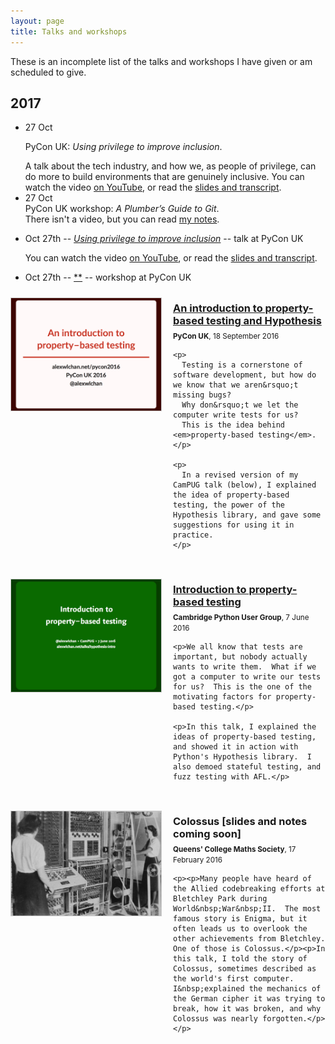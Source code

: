 ```yaml
---
layout: page
title: Talks and workshops
---
```


These is an incomplete list of the talks and workshops I have given or am scheduled to give.

## 2017

<ul class="talks">
  <li>
    <div class="talk__date">27 Oct</div>
    <div class="talk__description">
      <p class="talk__title">
        PyCon UK: <em>Using privilege to improve inclusion</em>.
      </p>
      A talk about the tech industry, and how we, as people of privilege, can do more to build environments that are genuinely inclusive.
      You can watch the video <a href="https://www.youtube.com/watch?v=Ej2EJVMkTKw">on YouTube</a>, or read the <a href="/2017/11/pyconuk-2017-privilege-inclusion/">slides and transcript</a>.
    </div>
  </li>

  <li>
    <div class="talk__date">27 Oct</div>
    <div class="talk__description">
      PyCon UK workshop: <em>A Plumber&rsquo;s Guide to Git</em>. <br/>
      There isn't a video, but you can read <a href="/2017/11/a-plumbers-guide-to-git/">my notes</a>.
    </div>
  </li>
</ul>

*   Oct 27th -- [*Using privilege to improve inclusion*](http://2017.pyconuk.org/sessions/talks/using-privilege-to-help-not-hurt-diversity/) -- talk at PyCon UK

    You can watch the video [on YouTube](), or read the [slides and transcript]().

*   Oct 27th -- [**](http://2017.pyconuk.org/sessions/workshops/a-plumber-s-guide-to-git/) -- workshop at PyCon UK

<style>.section{margin-bottom:20px;}.section{display:inline-block;margin-top:10px}.description,.thumbnail{display:table-cell;vertical-align:top}.thumbnail{margin:auto auto 20px;padding-right:20px;width:240px}@media screen and (max-width:500px){.description,.thumbnail{display:inline-block}.thumbnail{width:100%;margin-bottom:10px}.thumbnail img{width:60%;margin:auto}}.description{margin-top:-10px;padding-top:0}.talk_title{margin-bottom:5px;margin-top:7px}{% if page.accent1 %}a,.article_title a:visited{color:{{page.accent1}};}aside{background-color:{{ page.accent1 }};}{% endif %}{% if page.accent2 %}a:visited{color:{{page.accent2}};}{% endif %}@media screen and (min-width:500px){.caption{max-width: 100%;} .description p:first-child{margin-top:0px;}}img{border:1px solid #ccc;}.caption{margin-bottom:0px;}</style>


<div class="section">
  <div class="thumbnail">
    <a href="/talks/pyconuk2016/"><img src="/talks/pyconuk2016_cover.png"></a>
  </div>
  <div class="description">
    <a href="/talks/pyconuk2016/"><h3 class="talk_title">An introduction to property-based testing and Hypothesis</h3></a>
    <small><strong>PyCon UK</strong>, 18 September 2016</small>

    <p>
      Testing is a cornerstone of software development, but how do we know that we aren&rsquo;t missing bugs?
      Why don&rsquo;t we let the computer write tests for us?
      This is the idea behind <em>property-based testing</em>.
    </p>

    <p>
      In a revised version of my CamPUG talk (below), I explained the idea of property-based testing, the power of the Hypothesis library, and gave some suggestions for using it in practice.
    </p>
  </div>
</div>

<div class="section">
  <div class="thumbnail">
    <a href="/talks/hypothesis-intro/"><img src="/talks/hypothesis_cover.png"></a>
  </div>
  <div class="description">
    <a href="/talks/hypothesis-intro/"><h3 class="talk_title">Introduction to property-based testing</h3></a>
    <small><strong>Cambridge Python User Group</strong>, 7 June 2016</small>

    <p>We all know that tests are important, but nobody actually wants to write them.  What if we got a computer to write our tests for us?  This is the one of the motivating factors for property-based testing.</p>

    <p>In this talk, I explained the ideas of property-based testing, and showed it in action with Python's Hypothesis library.  I also demoed stateful testing, and fuzz testing with AFL.</p>
  </div>
</div>

<div class="section">
  <div class="thumbnail">
    <img src="/talks/colossus_operators.jpg">
  </div>
  <div class="description">
    <h3 class="talk_title">Colossus [slides and notes coming soon]</h3>
    <small><strong>Queens' College Maths Society</strong>, 17 February 2016</small>

    <p><p>Many people have heard of the Allied codebreaking efforts at Bletchley Park during World&nbsp;War&nbsp;II.  The most famous story is Enigma, but it often leads us to overlook the other achievements from Bletchley. One of those is Colossus.</p><p>In this talk, I told the story of Colossus, sometimes described as the world's first computer. I&nbsp;explained the mechanics of the German cipher it was trying to break, how it was broken, and why Colossus was nearly forgotten.</p></p>
  </div>
</div>
